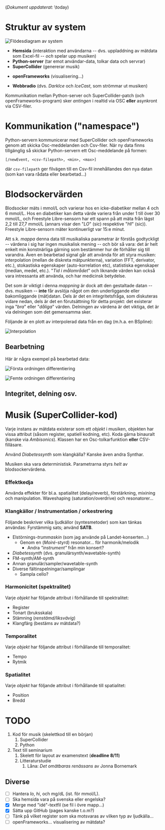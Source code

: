 (*Dokument uppdaterat:* \today)

# Struktur av system
![Flödesdiagram av system](../media/flowchart.png)

- **Hemsida** (interaktion med användarna -- dvs. uppladdning av mätdata som Excel-fil -- *och* spelar upp musiken) 
- **Python-server** (tar emot användar-data, tolkar data och servrar) 
- **SuperCollider** (genererar musik) 
* **openFrameworks** (visualisering...)
- **Webbradio** (dvs. *DarkIce* och *IceCast*, som strömmar ut musiken) 

Kommunikation mellan Python-server och SuperCollider-patch (och openFrameworks-program) sker *antingen* i realtid via OSC **eller** asynkront via CSV-filer. 

# Kommunikation ("namespace")
Python-servern kommunicerar med SuperCollider och openFrameworks genom att skicka Osc-meddelanden och Csv-filer. När ny data finns tillgänglig så skickar Python-servern ett Osc-meddelande på formen:

`[/newEvent, <csv-filepath>, <min>, <max>]`

där `csv-filepath` ger filvägen till en Csv-fil innehållandes den nya datan (som kan vara rådata eller bearbetad...)


# Blodsockervärden
Blodsocker mäts i mmol/L och varierar hos en icke-diabetiker mellan 4 och 6 mmol/L. Hos en diabetiker kan detta värde variera från under 1 till över 30 mmol/L, och Freestyle Libre-sensorn har ett spann på att mäta från lägst 2,2 till 27,7 mmol/L (annars visar den "*LO*" (sic) respektive "*HI*" (sic)). Freestyle Libre-sensorn mäter kontinuerligt var 15:e minut.

Att s.k. *mappa* denna data till musikaliska parametrar är förstås godtyckligt -- värdena i sig har ingen musikalisk mening -- och bör så vara: det är helt enkelt min konstnärliga gärning som bestämmer hur de förhåller sig till varandra. Även en bearbetad signal går att använda för att styra musiken: interpolation (mellan de diskreta mätpunkterna), variation (FFT, derivator, etc.), stokastiska egenskaper (auto-korrelation etc), statistiska egenskaper (median, medel, etc.). "*Tid i målområdet*" och liknande värden kan också vara intressanta att använda, och har medicinsk betydelse.

Det som är viktigt i denna *mappning* är dock att den gestaltade datan -- dvs. musiken -- **inte** får avslöja något om den underliggande eller bakomliggande (mät)datan. Dels är det en integritetsfråga, som diskuteras vidare nedan, dels är det en förutsättning för detta projekt: det existerar inga "*bra*" eller "*dåliga*" värden. Delningen av värdena är det viktiga, det är via delningen som det gemensamma sker.

Följande är en plott av interpolerad data från en dag (m.h.a. en BSpline):

![Interpolation](../media/data/interpolated.png)

## Bearbetning

Här är några exempel på bearbetad data:

![Första ordningen differentiering](../media/data/1st-order.png)

![Femte ordningen differentiering](../media/data/5st-order.png)

## Integritet, delning osv.


# Musik (SuperCollider-kod)
Varje instans av mätdata existerar som ett *objekt* i musiken, objekten har vissa attribut (såsom register, spatiell kodning, etc). Koda gärna binauralt (kanske via *Ambisonics*). Klassen har en Osc-tolkarfunktion **eller** CSV-filläsare.

Använd *Diabetessynth* som klangkälla? Kanske även andra Synthar.

Musiken ska vara deterministisk. Parametrarna styrs *helt* av blodsockervärdena.

### Effektkedja
Använda effekter för bl.a. spatialitet (delay/reverb), förstärkning, mixining och manipulation. Waveshaping (saturation/overdrive) och resonatorer...

### Klangkällor / Instrumentation / orkestrering
Följande beskriver vilka ljudkällor (syntesmetoder) som kan tänkas användas:
Fyrstämmig sats; använd **SATB**.

* Elstörnings-*trummaskin* (som jag använde på Landet-konserten...)
	* Genom en (*Moiré*-styrd) resonator... för harmonik/melodik
		* Andra *"instrument"* från min konsert?
* *Diabetessynth* (dvs. granulärsynth/wavetable-synth)
* FM-synth/AM-synth
* Annan granulär/sampler/wavetable-synth
* Diverse fältinspelningar/samplingar
	* Sampla cello?

### Harmonicitet (spektralitet)
Varje *objekt* har följande attribut i förhållande till spektralitet:

* Register
* Tonart (bruksskala)
* Stämning (*renstämd/liksvävig*)
* Klangfärg (bestäms av mätdata?)

### Temporalitet
Varje *objekt* har följande attribut i förhållande till temporalitet:

* Tempo 
* Rytmik

### Spatialitet
Varje *objekt* har följande attribut i förhållande till spatialitet:

* Position
* Bredd


# TODO
1. Kod för musik (skelettkod till en början)
    1. SuperCollider
    1. Python
1. Text till seminarium 
	1. Skelett för layout av examenstext (**deadline 8/11**)
	1. Litteraturstudie
		1. Låna: *Det omätbaras renässans* av Jonna Bornemark

## Diverse
- [ ] Hantera *lo*, *hi*, och mg/dL (ist. för mmol/L).
- [ ] Ska hemsida vara på svenska eller engelska? 
- [x] Merge med "idé"-textfil (se fil i övre mapp...)
- [x] Sätta upp GitHub (pages kanske t.o.m?) 
- [ ] Tänk på vilket register som ska motsvaras av vilken typ av ljudkälla...
- [ ] openFrameworks... visualisering av mätdata?
